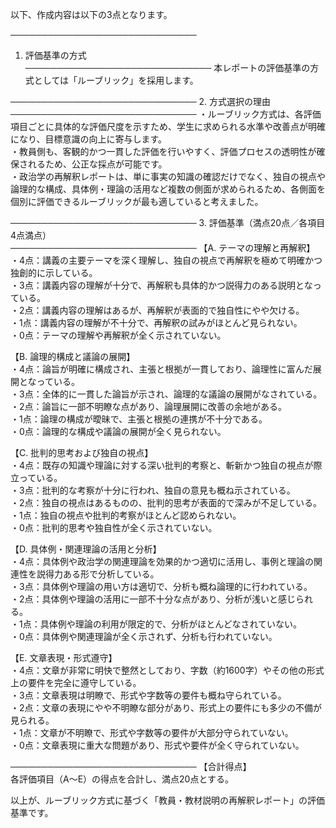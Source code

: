 以下、作成内容は以下の3点となります。

──────────────────────────────
1. 評価基準の方式  
──────────────────────────────
本レポートの評価基準の方式としては「ルーブリック」を採用します。

──────────────────────────────
2. 方式選択の理由  
──────────────────────────────
・ルーブリック方式は、各評価項目ごとに具体的な評価尺度を示すため、学生に求められる水準や改善点が明確になり、目標意識の向上に寄与します。  
・教員側も、客観的かつ一貫した評価を行いやすく、評価プロセスの透明性が確保されるため、公正な採点が可能です。  
・政治学の再解釈レポートは、単に事実の知識の確認だけでなく、独自の視点や論理的な構成、具体例・理論の活用など複数の側面が求められるため、各側面を個別に評価できるルーブリックが最も適していると考えました。

──────────────────────────────
3. 評価基準（満点20点／各項目4点満点）  
──────────────────────────────
【A. テーマの理解と再解釈】  
・4点：講義の主要テーマを深く理解し、独自の視点で再解釈を極めて明確かつ独創的に示している。  
・3点：講義内容の理解が十分で、再解釈も具体的かつ説得力のある説明となっている。  
・2点：講義内容の理解はあるが、再解釈が表面的で独自性にやや欠ける。  
・1点：講義内容の理解が不十分で、再解釈の試みがほとんど見られない。  
・0点：テーマの理解や再解釈が全く示されていない。

【B. 論理的構成と議論の展開】  
・4点：論旨が明確に構成され、主張と根拠が一貫しており、論理性に富んだ展開となっている。  
・3点：全体的に一貫した論旨が示され、論理的な議論の展開がなされている。  
・2点：論旨に一部不明瞭な点があり、論理展開に改善の余地がある。  
・1点：論理の構成が曖昧で、主張と根拠の連携が不十分である。  
・0点：論理的な構成や議論の展開が全く見られない。

【C. 批判的思考および独自の視点】  
・4点：既存の知識や理論に対する深い批判的考察と、斬新かつ独自の視点が際立っている。  
・3点：批判的な考察が十分に行われ、独自の意見も概ね示されている。  
・2点：独自の視点はあるものの、批判的思考が表面的で深みが不足している。  
・1点：独自の視点や批判的考察がほとんど認められない。  
・0点：批判的思考や独自性が全く示されていない。

【D. 具体例・関連理論の活用と分析】  
・4点：具体例や政治学の関連理論を効果的かつ適切に活用し、事例と理論の関連性を説得力ある形で分析している。  
・3点：具体例や理論の用い方は適切で、分析も概ね論理的に行われている。  
・2点：具体例や理論の活用に一部不十分な点があり、分析が浅いと感じられる。  
・1点：具体例や理論の利用が限定的で、分析がほとんどなされていない。  
・0点：具体例や関連理論が全く示されず、分析も行われていない。

【E. 文章表現・形式遵守】  
・4点：文章が非常に明快で整然としており、字数（約1600字）やその他の形式上の要件を完全に遵守している。  
・3点：文章表現は明瞭で、形式や字数等の要件も概ね守られている。  
・2点：文章の表現にやや不明瞭な部分があり、形式上の要件にも多少の不備が見られる。  
・1点：文章が不明瞭で、形式や字数等の要件が大部分守られていない。  
・0点：文章表現に重大な問題があり、形式や要件が全く守られていない。

──────────────────────────────
【合計得点】  
各評価項目（A～E）の得点を合計し、満点20点とする。  

以上が、ルーブリック方式に基づく「教員・教材説明の再解釈レポート」の評価基準です。
